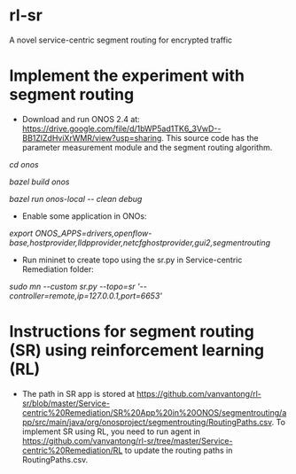 # rl-sr
A novel service-centric segment routing for encrypted traffic

# **Implement the experiment with segment routing**

- Download and run ONOS 2.4 at: https://drive.google.com/file/d/1bWP5ad1TK6_3VwD--BB1ZlZdHviXrWMR/view?usp=sharing. This source code has the parameter measurement module and the segment routing algorithm.

*cd onos*

*bazel build onos*

*bazel run onos-local -- clean debug*

- Enable some application in ONOs:

*export ONOS_APPS=drivers,openflow-base,hostprovider,lldpprovider,netcfghostprovider,gui2,segmentrouting*

- Run mininet to create topo using the sr.py in Service-centric Remediation folder:

*sudo mn --custom sr.py --topo=sr '--controller=remote,ip=127.0.0.1,port=6653'*

# **Instructions for segment routing (SR) using reinforcement learning (RL)**

- The path in SR app is stored at https://github.com/vanvantong/rl-sr/blob/master/Service-centric%20Remediation/SR%20App%20in%20ONOS/segmentrouting/app/src/main/java/org/onosproject/segmentrouting/RoutingPaths.csv. To implement SR using RL, you need to run agent in https://github.com/vanvantong/rl-sr/tree/master/Service-centric%20Remediation/RL to update the routing paths in RoutingPaths.csv.
